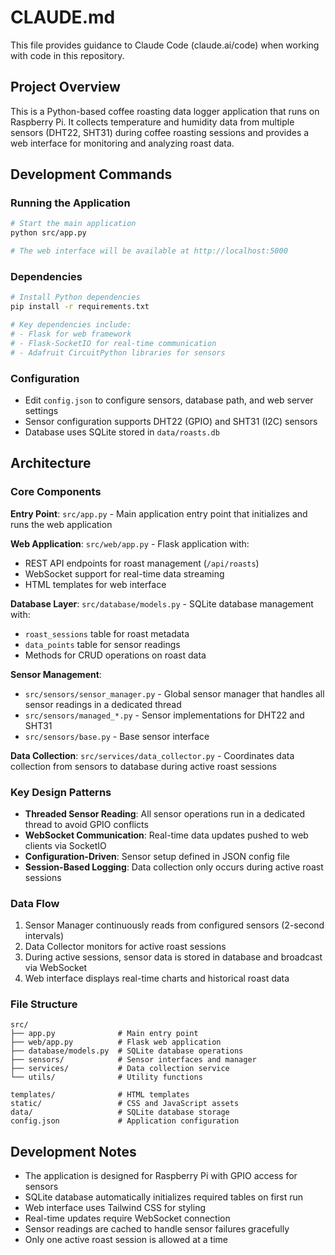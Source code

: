 # CLAUDE.md

This file provides guidance to Claude Code (claude.ai/code) when working with code in this repository.

## Project Overview

This is a Python-based coffee roasting data logger application that runs on Raspberry Pi. It collects temperature and humidity data from multiple sensors (DHT22, SHT31) during coffee roasting sessions and provides a web interface for monitoring and analyzing roast data.

## Development Commands

### Running the Application
```bash
# Start the main application
python src/app.py

# The web interface will be available at http://localhost:5000
```

### Dependencies
```bash
# Install Python dependencies
pip install -r requirements.txt

# Key dependencies include:
# - Flask for web framework
# - Flask-SocketIO for real-time communication
# - Adafruit CircuitPython libraries for sensors
```

### Configuration
- Edit `config.json` to configure sensors, database path, and web server settings
- Sensor configuration supports DHT22 (GPIO) and SHT31 (I2C) sensors
- Database uses SQLite stored in `data/roasts.db`

## Architecture

### Core Components

**Entry Point**: `src/app.py` - Main application entry point that initializes and runs the web application

**Web Application**: `src/web/app.py` - Flask application with:
- REST API endpoints for roast management (`/api/roasts`)
- WebSocket support for real-time data streaming
- HTML templates for web interface

**Database Layer**: `src/database/models.py` - SQLite database management with:
- `roast_sessions` table for roast metadata
- `data_points` table for sensor readings
- Methods for CRUD operations on roast data

**Sensor Management**: 
- `src/sensors/sensor_manager.py` - Global sensor manager that handles all sensor readings in a dedicated thread
- `src/sensors/managed_*.py` - Sensor implementations for DHT22 and SHT31
- `src/sensors/base.py` - Base sensor interface

**Data Collection**: `src/services/data_collector.py` - Coordinates data collection from sensors to database during active roast sessions

### Key Design Patterns

- **Threaded Sensor Reading**: All sensor operations run in a dedicated thread to avoid GPIO conflicts
- **WebSocket Communication**: Real-time data updates pushed to web clients via SocketIO
- **Configuration-Driven**: Sensor setup defined in JSON config file
- **Session-Based Logging**: Data collection only occurs during active roast sessions

### Data Flow

1. Sensor Manager continuously reads from configured sensors (2-second intervals)
2. Data Collector monitors for active roast sessions
3. During active sessions, sensor data is stored in database and broadcast via WebSocket
4. Web interface displays real-time charts and historical roast data

### File Structure

```
src/
├── app.py              # Main entry point
├── web/app.py          # Flask web application
├── database/models.py  # SQLite database operations
├── sensors/            # Sensor interfaces and manager
├── services/           # Data collection service
└── utils/              # Utility functions

templates/              # HTML templates
static/                 # CSS and JavaScript assets
data/                   # SQLite database storage
config.json             # Application configuration
```

## Development Notes

- The application is designed for Raspberry Pi with GPIO access for sensors
- SQLite database automatically initializes required tables on first run
- Web interface uses Tailwind CSS for styling
- Real-time updates require WebSocket connection
- Sensor readings are cached to handle sensor failures gracefully
- Only one active roast session is allowed at a time